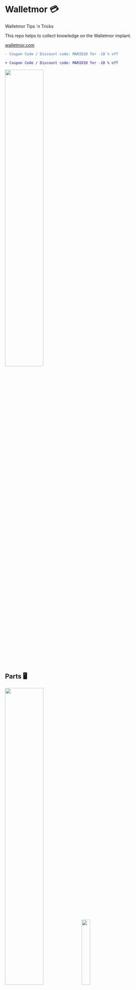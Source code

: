 # Walletmor 💳
Walletmor Tips 'n Tricks

This repo helps to collect knowledge on the Walletmor implant.

[walletmor.com](https://walletmor.com?sca_ref=3437865.2hr2fbkecW])  
```diff
- Coupon Code / Discount code: MARIO10 for -10 % off
```
```diff
+ Coupon Code / Discount code: MARIO10 for -10 % off
```

<img src="https://github.com/DRIgnazGortngschirl/walletmor/blob/main/img/walletmor-light_effect_on_circuit_board.gif" width="50%" height="50%"/>

## Parts 🖥️
<img src="https://github.com/DRIgnazGortngschirl/walletmor/blob/main/img/walletmor-parts.png" width="50%" height="50%"/><img src="https://github.com/DRIgnazGortngschirl/walletmor/blob/main/img/walletmor-parts1.png" width="23.42%" height="23.42%"/>

## Size & Weigh 📏⚖️
<img src="https://github.com/DRIgnazGortngschirl/walletmor/blob/main/img/walletmor-size.png" width="20%" height="20%"/><img src="https://github.com/DRIgnazGortngschirl/walletmor/blob/main/img/walletmor_instruction-guilde-size.png" width="31.05%" height="31.05%"/>



Dimensions: approx. 0.4 mm x 7 mm x 28 mm  
Weigh: < 1 gram

## Impact strength 💥
Can sustain 500 newtons.

## Sweet spots on POS Terminals 🎯
| Vendor       | Model       | Sweet Spot                                                                                                                                 | Location / Notes                                                      |
|--------------|-------------|--------------------------------------------------------------------------------------------------------------------------------------------|-----------------------------------------------------------------------|
| Concardis    | N/A         | <img src="https://github.com/DRIgnazGortngschirl/walletmor/blob/main/img/pos-terminals/concardis-na.png" width="30%" height="30%"/>        | Top middle of the screen about 1 cm down from the screens edge.       | 
| Ingenico     | Desk 5000   | <img src="https://github.com/DRIgnazGortngschirl/walletmor/blob/main/img/pos-terminals/ingenico-desk5000.png" width="30%" height="30%"/>   | Above the model number vertical on the angled side.                   | 
| Ingenico     | Lane 5000   | <img src="https://github.com/DRIgnazGortngschirl/walletmor/blob/main/img/pos-terminals/ingenico-lane5000.png" width="30%" height="30%"/>   | On the black ring between the middle LEDs of the NFC indicator bars.  | 
| Nayax        | Onyx        | <img src="https://github.com/DRIgnazGortngschirl/walletmor/blob/main/img/pos-terminals/nayax-onyx.png" width="30%" height="30%"/>          | In the middle between the vendor text and the NFC indicator bars.     | 
| Pax          | A920 Pro    | <img src="https://github.com/DRIgnazGortngschirl/walletmor/blob/main/img/pos-terminals/pax-A920pro.png" width="30%" height="30%"/>         | A Little bellow the black field (Scanner) on the angled side.         | 
| Verifone     | Engage P400 | <img src="https://github.com/DRIgnazGortngschirl/walletmor/blob/main/img/pos-terminals/verifone-engageP400.png" width="30%" height="30%"/> | Top middle of the screen about 1,5cm down from the screens edge.      | 
| Verifone     | V400m       | <img src="https://github.com/DRIgnazGortngschirl/walletmor/blob/main/img/pos-terminals/verifone-V400m.png" width="30%" height="30%"/>      | Top middle of the screen about 1 cm down from the screens edge.       | 

## ISO Standards 📃
### Health
[ISO 10993-5:2009](https://www.iso.org/obp/ui/#iso:std:iso:10993:-5:ed-3:v1:en)  
[ISO 10993-12:2021](https://www.iso.org/obp/ui/#iso:std:iso:10993:-12:ed-5:v1:en)
### Chip
[ISO/IEC 14443 Type A](https://nfc-tools.github.io/resources/standards/iso14443A/)  
Manufacturer: NXP - IBM  
Product: JCOP41 v2.2  
Serialnumber: 04:32:5D:DA:AC:5F:80  
ATQA: 00 48  
SAK: 20  
ATS: 0x0031C173C84000009000


## Instructions 📋

<img src="https://github.com/DRIgnazGortngschirl/walletmor/blob/main/img/walletmor_instruction-guilde.png" width="100%" height="100%"/>

[Walletmor Instruction Europe \(iCard\)](https://raw.githubusercontent.com/DRIgnazGortngschirl/walletmor/main/img/walletmor_instruction-europe-icard.pdf)  
[Walletmor Instruction USA \(Purewrist\)](https://raw.githubusercontent.com/DRIgnazGortngschirl/walletmor/main/img/walletmor_instruction_usa_purewrist.pdf)  
[Walletmor Ambassador Ship Confirmation](https://raw.githubusercontent.com/DRIgnazGortngschirl/walletmor/main/img/walletmor_ambassadorship-confirmation.pdf)


## Card Infos ℹ️
Expiry Date: 05/29 (May/2029) 31st. May 2029  
Date of issue: 05/22 (May/2022) 31st. May 2022

Name: Mastercard  
Service Code: 226  
* 2 Interchange: International (Integrated Circuit Card)  
* 2 Authorization Processing: By Issuer via Online  
* 6 Allowed Services: No restrictions (Prompt for PIN if PED present)  

<img src="https://github.com/DRIgnazGortngschirl/walletmor/blob/main/img/walletmor-nfc-tools-read.png" width="30%" height="30%"/> 
<img src="https://github.com/DRIgnazGortngschirl/walletmor/blob/main/img/walletmor_metrodroid-read.png" width="30%" height="30%"/>  
<img src="https://github.com/DRIgnazGortngschirl/walletmor/blob/main/img/walletmor-metrodroid-log-read.png" width="30%" height="30%"/>  
<img src="https://github.com/DRIgnazGortngschirl/walletmor/blob/main/img/walletmor_bankomat-card-infos-2-read.png" width="30%" height="30%"/>  

## After Implatation 💉

Check out my Telegram Channel to see the healing process of a scalpel lees implantation. 

Telegram Invite Link: [Walletmor Tips 'n Tricks](https://t.me/+i3OfPceWYPcyMTg0)

<img src="https://github.com/DRIgnazGortngschirl/walletmor/blob/main/img/walletmor_telegram-tips'n-tricks-invite.png" width="30%" height="30%"/>




## X-Ray Images 🩻 
<img src="https://github.com/DRIgnazGortngschirl/walletmor/blob/main/img/walletmor-x_ray.png" width="30%" height="30%"/>
